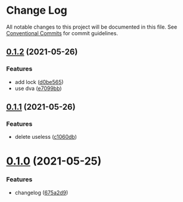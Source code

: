 # Change Log

All notable changes to this project will be documented in this file.
See [Conventional Commits](https://conventionalcommits.org) for commit guidelines.

## [0.1.2](https://github.com/Junting-Liu/test-lerna/compare/pck-1@0.1.1...pck-1@0.1.2) (2021-05-26)


### Features

* add lock ([d0be565](https://github.com/Junting-Liu/test-lerna/commit/d0be56533e0436188ce2a28569ea9e516b959959))
* use dva ([e7099bb](https://github.com/Junting-Liu/test-lerna/commit/e7099bb4156339b6de8572b3638e2b35b4f0ce99))





## [0.1.1](https://github.com/Junting-Liu/test-lerna/compare/pck-1@0.1.0...pck-1@0.1.1) (2021-05-26)


### Features

* delete useless ([c1060db](https://github.com/Junting-Liu/test-lerna/commit/c1060db92357560d150c4c32cc4830ae762e99a6))





# [0.1.0](https://github.com/Junting-Liu/test-lerna/compare/pck-1@0.0.1...pck-1@0.1.0) (2021-05-25)


### Features

* changelog ([675a2d9](https://github.com/Junting-Liu/test-lerna/commit/675a2d9581497d01cae4dadaad5723179a89c318))
